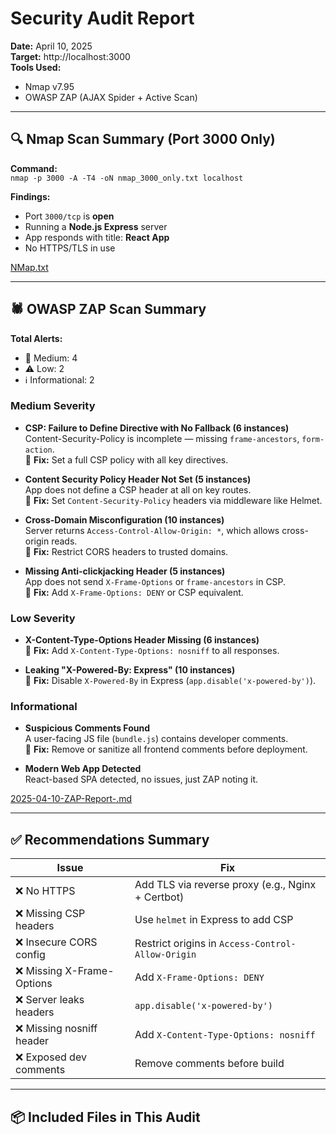 # Security Audit Report

**Date:** April 10, 2025  
**Target:** http://localhost:3000  
**Tools Used:**  
- Nmap v7.95  
- OWASP ZAP (AJAX Spider + Active Scan)

---

## 🔍 Nmap Scan Summary (Port 3000 Only)

**Command:**  
`nmap -p 3000 -A -T4 -oN nmap_3000_only.txt localhost`

**Findings:**
- Port `3000/tcp` is **open**
- Running a **Node.js Express** server
- App responds with title: **React App**
- No HTTPS/TLS in use

[NMap.txt](https://github.com/user-attachments/files/19697819/NMap.txt)


---

## 🕷️ OWASP ZAP Scan Summary

**Total Alerts:**  
- 🔶 Medium: 4  
- ⚠️ Low: 2  
- ℹ️ Informational: 2


### Medium Severity

- **CSP: Failure to Define Directive with No Fallback (6 instances)**  
  Content-Security-Policy is incomplete — missing `frame-ancestors`, `form-action`.  
  🔧 **Fix:** Set a full CSP policy with all key directives.

- **Content Security Policy Header Not Set (5 instances)**  
  App does not define a CSP header at all on key routes.  
  🔧 **Fix:** Set `Content-Security-Policy` headers via middleware like Helmet.

- **Cross-Domain Misconfiguration (10 instances)**  
  Server returns `Access-Control-Allow-Origin: *`, which allows cross-origin reads.  
  🔧 **Fix:** Restrict CORS headers to trusted domains.

- **Missing Anti-clickjacking Header (5 instances)**  
  App does not send `X-Frame-Options` or `frame-ancestors` in CSP.  
  🔧 **Fix:** Add `X-Frame-Options: DENY` or CSP equivalent.

### Low Severity

- **X-Content-Type-Options Header Missing (6 instances)**  
  🔧 **Fix:** Add `X-Content-Type-Options: nosniff` to all responses.

- **Leaking "X-Powered-By: Express" (10 instances)**  
  🔧 **Fix:** Disable `X-Powered-By` in Express (`app.disable('x-powered-by')`).

### Informational

- **Suspicious Comments Found**  
  A user-facing JS file (`bundle.js`) contains developer comments.  
  🔧 **Fix:** Remove or sanitize all frontend comments before deployment.

- **Modern Web App Detected**  
  React-based SPA detected, no issues, just ZAP noting it.



[2025-04-10-ZAP-Report-.md](https://github.com/user-attachments/files/19697830/2025-04-10-ZAP-Report-.md)

---

## ✅ Recommendations Summary

| Issue | Fix |
|---|---|
| ❌ No HTTPS | Add TLS via reverse proxy (e.g., Nginx + Certbot) |
| ❌ Missing CSP headers | Use `helmet` in Express to add CSP |
| ❌ Insecure CORS config | Restrict origins in `Access-Control-Allow-Origin` |
| ❌ Missing X-Frame-Options | Add `X-Frame-Options: DENY` |
| ❌ Server leaks headers | `app.disable('x-powered-by')` |
| ❌ Missing nosniff header | Add `X-Content-Type-Options: nosniff` |
| ❌ Exposed dev comments | Remove comments before build |


---

## 📦 Included Files in This Audit


